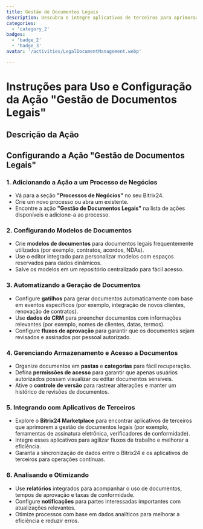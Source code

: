 ```yaml
---
title: Gestão de Documentos Legais
description: Descubra e integre aplicativos de terceiros para aprimorar seus negócios.
categories: 
  - 'category_2'
badges: 
  - 'badge_2'
  - 'badge_3'
avatar: '/activities/LegalDocumentManagement.webp'

---
```

# Instruções para Uso e Configuração da Ação "Gestão de Documentos Legais"

## Descrição da Ação

## **Configurando a Ação "Gestão de Documentos Legais"**

### 1. Adicionando a Ação a um Processo de Negócios
- Vá para a seção **"Processos de Negócios"** no seu Bitrix24.
- Crie um novo processo ou abra um existente.
- Encontre a ação **"Gestão de Documentos Legais"** na lista de ações disponíveis e adicione-a ao processo.

### 2. Configurando Modelos de Documentos
- Crie **modelos de documentos** para documentos legais frequentemente utilizados (por exemplo, contratos, acordos, NDAs).
- Use o editor integrado para personalizar modelos com espaços reservados para dados dinâmicos.
- Salve os modelos em um repositório centralizado para fácil acesso.

### 3. Automatizando a Geração de Documentos
- Configure **gatilhos** para gerar documentos automaticamente com base em eventos específicos (por exemplo, integração de novos clientes, renovação de contratos).
- Use **dados do CRM** para preencher documentos com informações relevantes (por exemplo, nomes de clientes, datas, termos).
- Configure **fluxos de aprovação** para garantir que os documentos sejam revisados e assinados por pessoal autorizado.

### 4. Gerenciando Armazenamento e Acesso a Documentos
- Organize documentos em **pastas** e **categorias** para fácil recuperação.
- Defina **permissões de acesso** para garantir que apenas usuários autorizados possam visualizar ou editar documentos sensíveis.
- Ative o **controle de versão** para rastrear alterações e manter um histórico de revisões de documentos.

### 5. Integrando com Aplicativos de Terceiros
- Explore o **Bitrix24 Marketplace** para encontrar aplicativos de terceiros que aprimorem a gestão de documentos legais (por exemplo, ferramentas de assinatura eletrônica, verificadores de conformidade).
- Integre esses aplicativos para agilizar fluxos de trabalho e melhorar a eficiência.
- Garanta a sincronização de dados entre o Bitrix24 e os aplicativos de terceiros para operações contínuas.

### 6. Analisando e Otimizando
- Use **relatórios** integrados para acompanhar o uso de documentos, tempos de aprovação e taxas de conformidade.
- Configure **notificações** para partes interessadas importantes com atualizações relevantes.
- Otimize processos com base em dados analíticos para melhorar a eficiência e reduzir erros.